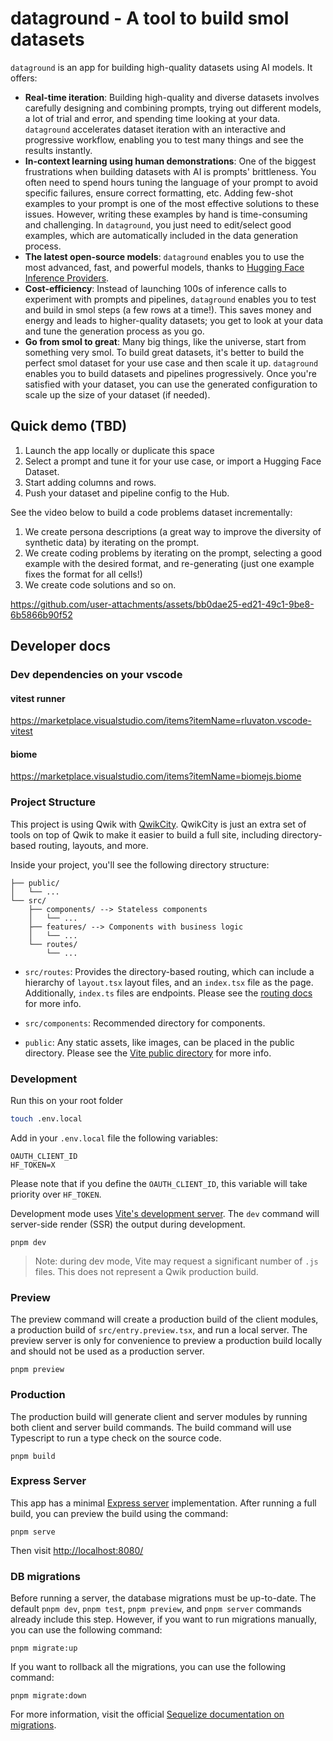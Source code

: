 # dataground - A tool to build smol datasets

`dataground` is an app for building high-quality datasets using AI models. It offers:

- **Real-time iteration**: Building high-quality and diverse datasets involves carefully designing and combining prompts, trying out different models, a lot of trial and error, and spending time looking at your data. `dataground` accelerates dataset iteration with an interactive and progressive workflow, enabling you to test many things and see the results instantly.
- **In-context learning using human demonstrations**: One of the biggest frustrations when building datasets with AI is prompts' brittleness. You often need to spend hours tuning the language of your prompt to avoid specific failures, ensure correct formatting, etc. Adding few-shot examples to your prompt is one of the most effective solutions to these issues. However, writing these examples by hand is time-consuming and challenging. In `dataground`, you just need to edit/select good examples, which are automatically included in the data generation process.
- **The latest open-source models**: `dataground` enables you to use the most advanced, fast, and powerful models, thanks to [Hugging Face Inference Providers](https://huggingface.co/blog/inference-providers).
- **Cost-efficiency**: Instead of launching 100s of inference calls to experiment with prompts and pipelines, `dataground` enables you to test and build in smol steps (a few rows at a time!). This saves money and energy and leads to higher-quality datasets; you get to look at your data and tune the generation process as you go.
- **Go from smol to great**:  Many big things, like the universe, start from something very smol. To build great datasets, it's better to build the perfect smol dataset for your use case and then scale it up. `dataground` enables you to build datasets and pipelines progressively. Once you're satisfied with your dataset, you can use the generated configuration to scale up the size of your dataset (if needed).

## Quick demo (TBD)

1. Launch the app locally or duplicate this space
2. Select a prompt and tune it for your use case, or import a Hugging Face Dataset.
3. Start adding columns and rows.
4. Push your dataset and pipeline config to the Hub.

See the video below to build a code problems dataset incrementally:

1. We create persona descriptions (a great way to improve the diversity of synthetic data) by iterating on the prompt.
2. We create coding problems by iterating on the prompt, selecting a good example with the desired format, and re-generating (just one example fixes the format for all cells!)
3. We create code solutions and so on.

<https://github.com/user-attachments/assets/bb0dae25-ed21-49c1-9be8-6b5866b90f52>

## Developer docs

### Dev dependencies on your vscode

#### vitest runner

<https://marketplace.visualstudio.com/items?itemName=rluvaton.vscode-vitest>

#### biome

<https://marketplace.visualstudio.com/items?itemName=biomejs.biome>

### Project Structure

This project is using Qwik with [QwikCity](https://qwik.dev/qwikcity/overview/). QwikCity is just an extra set of tools on top of Qwik to make it easier to build a full site, including directory-based routing, layouts, and more.

Inside your project, you'll see the following directory structure:

```
├── public/
│   └── ...
└── src/
    ├── components/ --> Stateless components
    │   └── ...
    ├── features/ --> Components with business logic
    │   └── ...
    └── routes/
        └── ...
```

- `src/routes`: Provides the directory-based routing, which can include a hierarchy of `layout.tsx` layout files, and an `index.tsx` file as the page. Additionally, `index.ts` files are endpoints. Please see the [routing docs](https://qwik.dev/qwikcity/routing/overview/) for more info.

- `src/components`: Recommended directory for components.

- `public`: Any static assets, like images, can be placed in the public directory. Please see the [Vite public directory](https://vitejs.dev/guide/assets.html#the-public-directory) for more info.

### Development

Run this on your root folder

```sh
touch .env.local
```

Add in your `.env.local` file the following variables:

```
OAUTH_CLIENT_ID
HF_TOKEN=X
```

Please note that if you define the `OAUTH_CLIENT_ID`, this variable will take priority over `HF_TOKEN`.

Development mode uses [Vite's development server](https://vitejs.dev/). The `dev` command will server-side render (SSR) the output during development.

```shell
pnpm dev
```

> Note: during dev mode, Vite may request a significant number of `.js` files. This does not represent a Qwik production build.

### Preview

The preview command will create a production build of the client modules, a production build of `src/entry.preview.tsx`, and run a local server. The preview server is only for convenience to preview a production build locally and should not be used as a production server.

```shell
pnpm preview
```

### Production

The production build will generate client and server modules by running both client and server build commands. The build command will use Typescript to run a type check on the source code.

```shell
pnpm build
```

### Express Server

This app has a minimal [Express server](https://expressjs.com/) implementation. After running a full build, you can preview the build using the command:

```
pnpm serve
```

Then visit [http://localhost:8080/](http://localhost:8080/)

### DB migrations

Before running a server, the database migrations must be up-to-date. The default `pnpm dev`, `pnpm test`, `pnpm preview`, and `pnpm server` commands already include this step. However, if you want to run migrations manually, you can use the following command:

```
pnpm migrate:up
```

If you want to rollback all the migrations, you can use the following command:

```
pnpm migrate:down
```

For more information, visit the official [Sequelize documentation on migrations](https://sequelize.org/docs/v6/other-topics/migrations/#running-migrations).

